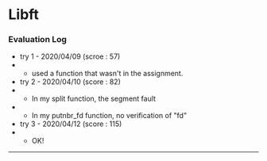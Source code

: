 # Libft
### Evaluation Log
- try 1 - 2020/04/09 (scroe : 57)
- - used a function that wasn't in the assignment.
- try 2 - 2020/04/10 (score : 82)
- - In my split function, the segment fault
- - In my putnbr_fd function, no verification of "fd"
- try 3 - 2020/04/12 (score : 115)
- - OK!
___
